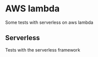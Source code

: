 # AWS lambda

Some tests with serverless on aws lambda

## Serverless

Tests with the serverless framework
